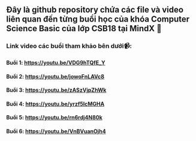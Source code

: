 ## Đây là github repository chứa các file và video liên quan đến từng buổi học của khóa Computer Science Basic của lớp CSB18 tại MindX 📖
### Link video các buổi tham khảo bên dưới📹:
#### Buổi 1: https://youtu.be/VDG9hTQfE_Y
#### Buổi 2: https://youtu.be/jowoFnLAVc8
#### Buổi 3: https://youtu.be/zASzVjpZhWk
#### Buổi 4: https://youtu.be/yrzf5lcMGHA
#### Buổi 5: https://youtu.be/rn6rdj4N80k
#### Buổi 6: https://youtu.be/VnBVuanOjh4
